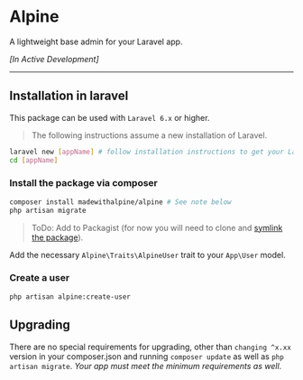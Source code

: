 # Alpine

A lightweight base admin for your Laravel app.

_[In Active Development]_

---

## Installation in laravel

This package can be used with `Laravel 6.x` or higher.

> The following instructions assume a new installation of Laravel.

```bash
laravel new [appName] # follow installation instructions to get your Laravel app setup (DB, mail etc.)
cd [appName]
```

### Install the package via composer

```bash
composer install madewithalpine/alpine # See note below
php artisan migrate
```

> ToDo: Add to Packagist (for now you will need to clone and [symlink the package](https://calebporzio.com/bash-alias-composer-link-use-local-folders-as-composer-dependancies)).

Add the necessary `Alpine\Traits\AlpineUser` trait to your `App\User` model.

### Create a user

```bash
php artisan alpine:create-user
```

## Upgrading

There are no special requirements for upgrading, other than `changing ^x.xx` version in your composer.json and running `composer update` as well as `php artisan migrate`. _Your app must meet the minimum requirements as well_.
